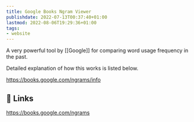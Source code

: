 ```yaml
---
title: Google Books Ngram Viewer
publishdate: 2022-07-13T00:37:40+01:00
lastmod: 2022-08-06T19:29:36+01:00
tags: 
- website
---
```












A very powerful tool by [[Google]] for comparing word usage frequency in the past.





Detailed explanation of how this works is listed below.

https://books.google.com/ngrams/info



## 🔗 Links  



https://books.google.com/ngrams



